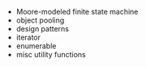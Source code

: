- Moore-modeled finite state machine
- object pooling
- design patterns
 - iterator
 - enumerable
- misc utility functions
